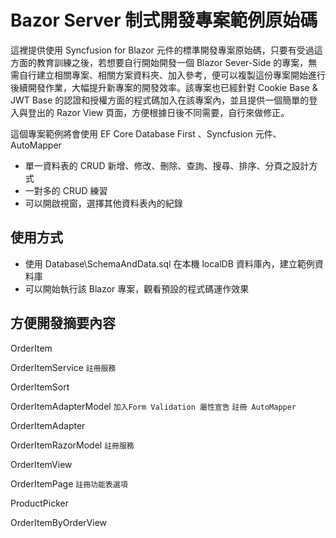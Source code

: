 # Bazor Server 制式開發專案範例原始碼

這裡提供使用 Syncfusion for Blazor 元件的標準開發專案原始碼，只要有受過這方面的教育訓練之後，若想要自行開始開發一個 Blazor Sever-Side 的專案，無需自行建立相關專案、相關方案資料夾、加入參考，便可以複製這份專案開始進行後續開發作業，大幅提升新專案的開發效率。該專案也已經針對 Cookie Base & JWT Base 的認證和授權方面的程式碼加入在該專案內，並且提供一個簡單的登入與登出的 Razor View 頁面，方便根據日後不同需要，自行來做修正。

這個專案範例將會使用 EF Core Database First 、Syncfusion 元件、AutoMapper

* 單一資料表的 CRUD 新增、修改、刪除、查詢、搜尋、排序、分頁之設計方式
* 一對多的 CRUD 練習
* 可以開啟視窗，選擇其他資料表內的紀錄

## 使用方式

* 使用 Database\SchemaAndData.sql 在本機 localDB 資料庫內，建立範例資料庫
* 可以開始執行該 Blazor 專案，觀看預設的程式碼運作效果

## 方便開發摘要內容

OrderItem

OrderItemService        `註冊服務`

OrderItemSort

OrderItemAdapterModel   `加入Form Validation 屬性宣告` `註冊 AutoMapper`

OrderItemAdapter

OrderItemRazorModel      `註冊服務`

OrderItemView

OrderItemPage           `註冊功能表選項`

ProductPicker

OrderItemByOrderView

